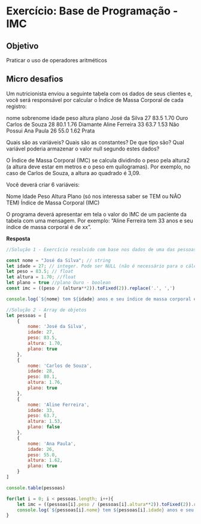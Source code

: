 # Exercício: Base de Programação - IMC


## Objetivo

Praticar o uso de operadores aritméticos

## Micro desafios

Um nutricionista enviou a seguinte tabela com os dados de seus clientes e, você será responsável por calcular o Índice de Massa Corporal de cada registro:

nome   sobrenome idade peso altura plano
José   da Silva  27    83.5 1.70   Ouro
Carlos de Souza  28    80.1 1.76   Diamante
Aline  Ferreira  33    63.7 1.53   Não Possui
Ana    Paula     26    55.0 1.62   Prata

Quais são as variáveis? Quais são as constantes? De que tipo são? Qual variável poderia armazenar o valor null segundo estes dados?

O Índice de Massa Corporal (IMC) se calcula dividindo o peso pela altura2  (a altura deve estar em metros e o peso em quilogramas). Por exemplo, no caso de Carlos de Souza, a altura ao quadrado é 3,09. 

Você deverá criar 6 variáveis:

Nome
Idade
Peso
Altura
Plano (só nos interessa saber se TEM ou NÃO TEM)
Índice de Massa Corporal (IMC)

O programa deverá apresentar em tela o valor do IMC de um paciente da tabela com uma mensagem. Por exemplo: “Aline Ferreira tem 33 anos e seu índice de massa corporal é de xx”.


**Resposta**



```js
//Solução 1 - Exercício resolvido com base nos dados de uma das pessoas da tabela

const nome = "José da Silva"; // string
let idade = 27; // integer. Pode ser NULL (não é necessário para o cálculo do IMC)
let peso = 83.5; // float
let altura = 1.70; //float
let plano = true //plano Ouro - boolean
const imc = ((peso / (altura**2)).toFixed(2)).replace('.', ',')

console.log(`${nome} tem ${idade} anos e seu índice de massa corporal é de ${imc}.`)
```


```js
//Solução 2 - Array de objetos
let pessoas = [
    {
        nome: 'José da Silva', 
        idade: 27, 
        peso: 83.5, 
        altura: 1.70, 
        plano: true
    }, 
    {
        nome: 'Carlos de Souza', 
        idade: 28, 
        peso: 80.1, 
        altura: 1.76, 
        plano: true
    }, 
    {
        nome: 'Aline Ferreira', 
        idade: 33, 
        peso: 63.7, 
        altura: 1.53, 
        plano: false
    },
    {
        nome: 'Ana Paula', 
        idade: 26, 
        peso: 55.0, 
        altura: 1.62, 
        plano: true
    }
]

console.table(pessoas)

for(let i = 0; i < pessoas.length; i++){
    let imc = ((pessoas[i].peso / (pessoas[i].altura**2)).toFixed(2)).replace('.', ',')
    console.log(`${pessoas[i].nome} tem ${pessoas[i].idade} anos e seu índice de massa corporal é de ${imc}.`)
}
```